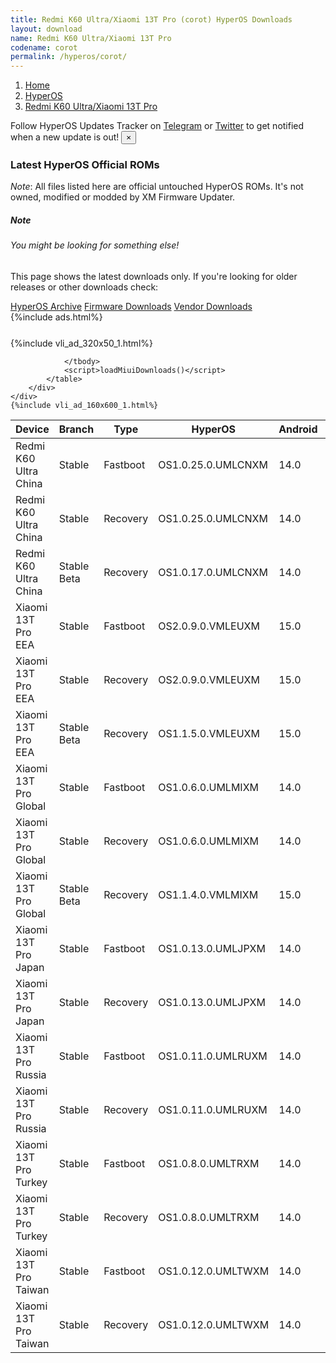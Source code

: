 ```yaml
---
title: Redmi K60 Ultra/Xiaomi 13T Pro (corot) HyperOS Downloads
layout: download
name: Redmi K60 Ultra/Xiaomi 13T Pro
codename: corot
permalink: /hyperos/corot/
---
```

<nav aria-label="breadcrumb">
    <ol class="breadcrumb">
        <li class="breadcrumb-item"><a href="/">Home</a></li>
        <li class="breadcrumb-item"><a href="/hyperos/">HyperOS</a></li>
        <li class="breadcrumb-item active" aria-current="page"><a href="/hyperos/corot/">Redmi K60 Ultra/Xiaomi 13T Pro</a></li>
    </ol>
</nav>
<div class="alert alert-primary alert-dismissible fade show" role="alert">
    Follow HyperOS Updates Tracker on <a href="https://t.me/MIUIUpdatesTracker" class="alert-link">Telegram</a>
     or <a href="https://twitter.com/MiFwUpdater" class="alert-link">Twitter</a> to get notified when a new update is out!
    <button type="button" class="close" data-dismiss="alert" aria-label="Close">
        <span aria-hidden="true">&times;</span>
    </button>
</div>

### Latest HyperOS Official ROMs
*Note*: All files listed here are official untouched HyperOS ROMs. It's not owned, modified or modded by XM Firmware Updater.
<div class="card">
  <div class="card-body">
    <h5 class="card-title">Note</h5>
    <h6 class="card-subtitle mb-2 text-muted">You might be looking for something else!</h6>
    <p class="card-text">This page shows the latest downloads only.
     If you're looking for older releases or other downloads check:</p>
    <a href="/archive/hyperos/corot/" class="card-link">HyperOS Archive</a>
    <a href="/firmware/corot/" class="card-link">Firmware Downloads</a>
    <a href="/vendor/corot/" class="card-link">Vendor Downloads</a>
  </div>
</div>
{%include ads.html%}
<div class="row justify-content-center">
    <div class="col-10">
        <div class="table-responsive-md" style="margin-top: 25px;">
            {%include vli_ad_320x50_1.html%}
            <table id="miui" class="display dt-responsive nowrap compact table table-striped table-hover table-sm">
                <thead class="thead-dark">
                    <tr>
                        <th data-ref="device">Device</th>
                        <th data-ref="branch">Branch</th>
                        <th data-ref="type">Type</th>
                        <th data-ref="miui">HyperOS</th>
                        <th data-ref="android">Android</th>
                        <th data-ref="size">Size</th>
                        <th data-ref="size">Date</th>
                        <th data-ref="link">Link</th>
                    </tr>
                </thead>
                <tbody>
                <tr><td>Redmi K60 Ultra China</td><td>Stable</td><td>Fastboot</td><td>OS1.0.25.0.UMLCNXM</td><td>14.0</td><td>8.2 GB</td><td>2024-11-27</td><td><a href="/hyperos/corot/stable/OS1.0.25.0.UMLCNXM/">Download</a></td></tr>
<tr><td>Redmi K60 Ultra China</td><td>Stable</td><td>Recovery</td><td>OS1.0.25.0.UMLCNXM</td><td>14.0</td><td>6.4 GB</td><td>2024-12-12</td><td><a href="/hyperos/corot/stable/OS1.0.25.0.UMLCNXM/">Download</a></td></tr>
<tr><td>Redmi K60 Ultra China</td><td>Stable Beta</td><td>Recovery</td><td>OS1.0.17.0.UMLCNXM</td><td>14.0</td><td>6.4 GB</td><td>2024-07-05</td><td><a href="/hyperos/corot/stable beta/OS1.0.17.0.UMLCNXM/">Download</a></td></tr>
<tr><td>Xiaomi 13T Pro EEA</td><td>Stable</td><td>Fastboot</td><td>OS2.0.9.0.VMLEUXM</td><td>15.0</td><td>8.0 GB</td><td>2024-11-22</td><td><a href="/hyperos/corot/stable/OS2.0.9.0.VMLEUXM/">Download</a></td></tr>
<tr><td>Xiaomi 13T Pro EEA</td><td>Stable</td><td>Recovery</td><td>OS2.0.9.0.VMLEUXM</td><td>15.0</td><td>6.2 GB</td><td>2024-11-26</td><td><a href="/hyperos/corot/stable/OS2.0.9.0.VMLEUXM/">Download</a></td></tr>
<tr><td>Xiaomi 13T Pro EEA</td><td>Stable Beta</td><td>Recovery</td><td>OS1.1.5.0.VMLEUXM</td><td>15.0</td><td>6.1 GB</td><td>2024-11-01</td><td><a href="/hyperos/corot/stable beta/OS1.1.5.0.VMLEUXM/">Download</a></td></tr>
<tr><td>Xiaomi 13T Pro Global</td><td>Stable</td><td>Fastboot</td><td>OS1.0.6.0.UMLMIXM</td><td>14.0</td><td>8.1 GB</td><td>2024-08-06</td><td><a href="/hyperos/corot/stable/OS1.0.6.0.UMLMIXM/">Download</a></td></tr>
<tr><td>Xiaomi 13T Pro Global</td><td>Stable</td><td>Recovery</td><td>OS1.0.6.0.UMLMIXM</td><td>14.0</td><td>5.9 GB</td><td>2024-08-13</td><td><a href="/hyperos/corot/stable/OS1.0.6.0.UMLMIXM/">Download</a></td></tr>
<tr><td>Xiaomi 13T Pro Global</td><td>Stable Beta</td><td>Recovery</td><td>OS1.1.4.0.VMLMIXM</td><td>15.0</td><td>6.0 GB</td><td>2024-11-05</td><td><a href="/hyperos/corot/stable beta/OS1.1.4.0.VMLMIXM/">Download</a></td></tr>
<tr><td>Xiaomi 13T Pro Japan</td><td>Stable</td><td>Fastboot</td><td>OS1.0.13.0.UMLJPXM</td><td>14.0</td><td>7.3 GB</td><td>2024-11-29</td><td><a href="/hyperos/corot/stable/OS1.0.13.0.UMLJPXM/">Download</a></td></tr>
<tr><td>Xiaomi 13T Pro Japan</td><td>Stable</td><td>Recovery</td><td>OS1.0.13.0.UMLJPXM</td><td>14.0</td><td>5.8 GB</td><td>2024-12-12</td><td><a href="/hyperos/corot/stable/OS1.0.13.0.UMLJPXM/">Download</a></td></tr>
<tr><td>Xiaomi 13T Pro Russia</td><td>Stable</td><td>Fastboot</td><td>OS1.0.11.0.UMLRUXM</td><td>14.0</td><td>7.8 GB</td><td>2024-11-29</td><td><a href="/hyperos/corot/stable/OS1.0.11.0.UMLRUXM/">Download</a></td></tr>
<tr><td>Xiaomi 13T Pro Russia</td><td>Stable</td><td>Recovery</td><td>OS1.0.11.0.UMLRUXM</td><td>14.0</td><td>5.7 GB</td><td>2024-12-12</td><td><a href="/hyperos/corot/stable/OS1.0.11.0.UMLRUXM/">Download</a></td></tr>
<tr><td>Xiaomi 13T Pro Turkey</td><td>Stable</td><td>Fastboot</td><td>OS1.0.8.0.UMLTRXM</td><td>14.0</td><td>7.1 GB</td><td>2024-11-29</td><td><a href="/hyperos/corot/stable/OS1.0.8.0.UMLTRXM/">Download</a></td></tr>
<tr><td>Xiaomi 13T Pro Turkey</td><td>Stable</td><td>Recovery</td><td>OS1.0.8.0.UMLTRXM</td><td>14.0</td><td>5.8 GB</td><td>2024-12-12</td><td><a href="/hyperos/corot/stable/OS1.0.8.0.UMLTRXM/">Download</a></td></tr>
<tr><td>Xiaomi 13T Pro Taiwan</td><td>Stable</td><td>Fastboot</td><td>OS1.0.12.0.UMLTWXM</td><td>14.0</td><td>7.0 GB</td><td>2024-11-29</td><td><a href="/hyperos/corot/stable/OS1.0.12.0.UMLTWXM/">Download</a></td></tr>
<tr><td>Xiaomi 13T Pro Taiwan</td><td>Stable</td><td>Recovery</td><td>OS1.0.12.0.UMLTWXM</td><td>14.0</td><td>5.8 GB</td><td>2024-12-12</td><td><a href="/hyperos/corot/stable/OS1.0.12.0.UMLTWXM/">Download</a></td></tr>

                </tbody>
                <script>loadMiuiDownloads()</script>
            </table>
        </div>
    </div>
    {%include vli_ad_160x600_1.html%}
</div>
